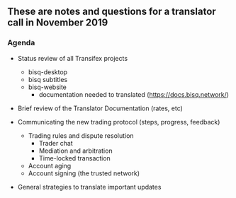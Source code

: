 ## These are notes and questions for a translator call in November 2019

### Agenda

- Status review of all Transifex projects
    - bisq-desktop
    - bisq subtitles
    - bisq-website
      - documentation needed to translated (https://docs.bisq.network/)
    
- Brief review of the Translator Documentation (rates, etc)

- Communicating the new trading protocol (steps, progress, feedback)
    - Trading rules and dispute resolution
      - Trader chat
      - Mediation and arbitration
      - Time-locked transaction
    - Account aging
    - Account signing (the trusted network)

- General strategies to translate important updates
    
